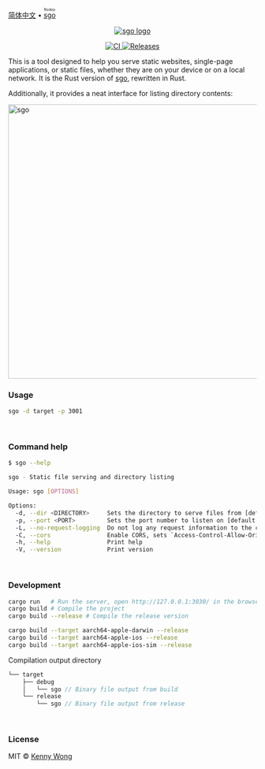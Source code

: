 [简体中文](./README-zh.md) • <ruby> [sgo](https://github.com/jaywcjlove/sgo) <rt>Nodejs</rt></ruby>

<p align="center">
  <a href="https://github.com/jaywcjlove/sgo-rs">
    <img alt="sgo logo" src="https://github.com/user-attachments/assets/ec07f2ce-03cd-4d04-ab1b-f0bf6cf6d334">
  </a>
</p>

<p align="center">
  <a href="https://github.com/jaywcjlove/sgo-rs/actions/workflows/ci.yml">
    <img alt="CI" src="https://github.com/jaywcjlove/sgo-rs/actions/workflows/ci.yml/badge.svg">
  </a>
  <a href="https://github.com/jaywcjlove/sgo-rs/releases">
    <img alt="Releases" src="https://img.shields.io/github/release/jaywcjlove/sgo-rs.svg">
  </a>
</p>

This is a tool designed to help you serve static websites, single-page applications, or static files, whether they are on your device or on a local network. It is the Rust version of [sgo](https://github.com/jaywcjlove/sgo), rewritten in Rust.

Additionally, it provides a neat interface for listing directory contents:

<img width="557" alt="sgo" src="https://github.com/user-attachments/assets/76797b83-0ff4-45da-bacf-114c1af1f16d">

<br />

### Usage

```sh
sgo -d target -p 3001
```

<br />

### Command help

```sh
$ sgo --help

sgo - Static file serving and directory listing

Usage: sgo [OPTIONS]

Options:
  -d, --dir <DIRECTORY>     Sets the directory to serve files from [default: ./static]
  -p, --port <PORT>         Sets the port number to listen on [default: 3030]
  -L, --no-request-logging  Do not log any request information to the console
  -C, --cors                Enable CORS, sets `Access-Control-Allow-Origin` to `*`
  -h, --help                Print help
  -V, --version             Print version
```

<br />

### Development

```sh
cargo run   # Run the server, open http://127.0.0.1:3030/ in the browser
cargo build # Compile the project
cargo build --release # Compile the release version

cargo build --target aarch64-apple-darwin --release
cargo build --target aarch64-apple-ios --release
cargo build --target aarch64-apple-ios-sim --release
```

Compilation output directory

```rs
└── target
    ├── debug
    │   └── sgo // Binary file output from build
    └── release
        └── sgo // Binary file output from release
```

<br />

### License

MIT © [Kenny Wong](https://wangchujiang.com/)